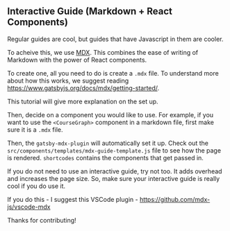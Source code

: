 ## Interactive Guide (Markdown + React Components)

Regular guides are cool, but guides that have Javascript in them are cooler.

To acheive this, we use [MDX](https://mdxjs.com/). This combines the ease of writing of Markdown with the
power of React components.

To create one, all you need to do is create a `.mdx` file. To understand more about
how this works, we suggest reading https://www.gatsbyjs.org/docs/mdx/getting-started/.

This tutorial will give more explanation on the set up.

Then, decide on a component you would like to use. For example, if you want to
use the `<CourseGraph>` component in a markdown file, first make sure it is a `.mdx` file.

Then, the `gatsby-mdx-plugin` will automatically set it up. Check out the `src/components/templates/mdx-guide-template.js` file to see how the page is rendered.
`shortcodes` contains the components that get passed in.

If you do not need to use an interactive guide, try not too. It adds overhead and
increases the page size. So, make sure your interactive guide is really
cool if you do use it.

If you do this - I suggest this VSCode plugin - https://github.com/mdx-js/vscode-mdx

Thanks for contributing!
